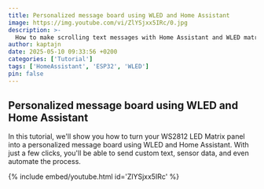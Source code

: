 ```yaml
---
title: Personalized message board using WLED and Home Assistant
image: https://img.youtube.com/vi/ZlYSjxx5IRc/0.jpg
description: >-
  How to make scrolling text messages with Home Assistant and WLED matrix.
author: kaptajn
date: 2025-05-10 09:33:56 +0200
categories: ['Tutorial']
tags: ['HomeAssistant', 'ESP32', 'WLED']
pin: false
---
```


## Personalized message board using WLED and Home Assistant

In this tutorial, we'll show you how to turn your WS2812 LED Matrix panel into a personalized message board using WLED and Home Assistant. With just a few clicks, you'll be able to send custom text, sensor data, and even automate the process.

{% include embed/youtube.html id='ZlYSjxx5IRc' %}
<!-- <iframe width="560" height="315" src="https://www.youtube.com/embed/ZlYSjxx5IRc" frameborder="1" allow="accelerometer; autoplay; clipboard-write; encrypted-media; gyroscope; picture-in-picture" allowfullscreen></iframe> -->